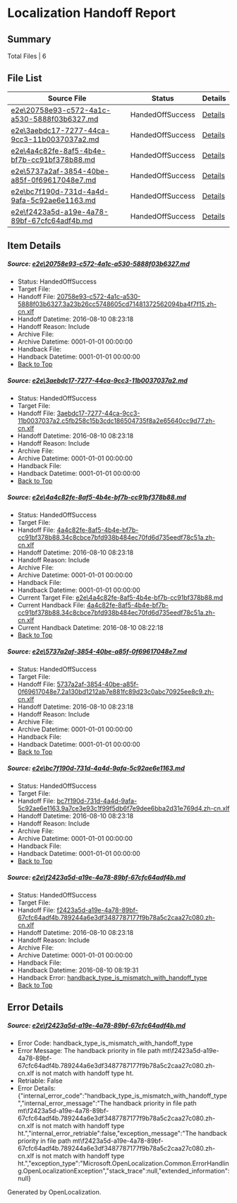 # <a name='report-top'></a> Localization Handoff Report

## Summary
 Total Files | 6

## File List
 Source File | Status | Details 
 ----------- | ------ | ------- 
 [e2e\20758e93-c572-4a1c-a530-5888f03b6327.md](https://github.com/OpenLocalizationTestOrg/oltest/blob/90b2fa25c606ffd0d0a582b2bd1e608ba8f63c40/e2e/20758e93-c572-4a1c-a530-5888f03b6327.md) | HandedOffSuccess | [Details](#cfd4989de3ba9b7b2c68e595d55e2695b18552b72)
 [e2e\3aebdc17-7277-44ca-9cc3-11b0037037a2.md](https://github.com/OpenLocalizationTestOrg/oltest/blob/ffb6cf238d131f7367c7d98939d30d11e9154575/e2e/3aebdc17-7277-44ca-9cc3-11b0037037a2.md) | HandedOffSuccess | [Details](#64d3414765e3910115f1c9def951b0703fc11b573)
 [e2e\4a4c82fe-8af5-4b4e-bf7b-cc91bf378b88.md](https://github.com/OpenLocalizationTestOrg/oltest/blob/cb4d989949d3c27d0360cd2713f97a91c680634e/e2e/4a4c82fe-8af5-4b4e-bf7b-cc91bf378b88.md) | HandedOffSuccess | [Details](#92977e0dbb7ad389cad3015e196cb6db60ab7d505)
 [e2e\5737a2af-3854-40be-a85f-0f69617048e7.md](https://github.com/OpenLocalizationTestOrg/oltest/blob/0591233df1bdd4d4822436e571a1e071783e428c/e2e/5737a2af-3854-40be-a85f-0f69617048e7.md) | HandedOffSuccess | [Details](#2d611a41082f4f01940bd7c2f1127451537346896)
 [e2e\bc7f190d-731d-4a4d-9afa-5c92ae6e1163.md](https://github.com/OpenLocalizationTestOrg/oltest/blob/0591233df1bdd4d4822436e571a1e071783e428c/e2e/bc7f190d-731d-4a4d-9afa-5c92ae6e1163.md) | HandedOffSuccess | [Details](#c5974ba6c35c4597fe961ef13caca3ec306a5a0b10)
 [e2e\f2423a5d-a19e-4a78-89bf-67cfc64adf4b.md](https://github.com/OpenLocalizationTestOrg/oltest/blob/da8c4ff590ddb6a3f4f33cfff31afb0c3e1ecfc8/e2e/f2423a5d-a19e-4a78-89bf-67cfc64adf4b.md) | HandedOffSuccess | [Details](#1d004e498f8c0d434ef49c5e3fb9ee894a8edc1413)

## Item Details
##### <a name='cfd4989de3ba9b7b2c68e595d55e2695b18552b72'></a> Source: [e2e\20758e93-c572-4a1c-a530-5888f03b6327.md](https://github.com/OpenLocalizationTestOrg/oltest/blob/90b2fa25c606ffd0d0a582b2bd1e608ba8f63c40/e2e/20758e93-c572-4a1c-a530-5888f03b6327.md)
* Status: HandedOffSuccess
* Target File: 
* Handoff File: [20758e93-c572-4a1c-a530-5888f03b6327.3a23b26cc5748605cd71481372562094ba4f7f15.zh-cn.xlf](https://github.com/OpenLocalizationTestOrg/olhandoff-e2e/blob/b6e61d497b90c70a9dea0263e96ed1965dbb9749/ol-handoff/OpenLocalizationTestOrg/ol-test-zhcn/ci/20758e93-c572-4a1c-a530-5888f03b6327.3a23b26cc5748605cd71481372562094ba4f7f15.zh-cn.xlf)
* Handoff Datetime: 2016-08-10 08:23:18
* Handoff Reason: Include
* Archive File: 
* Archive Datetime: 0001-01-01 00:00:00
* Handback File: 
* Handback Datetime: 0001-01-01 00:00:00
* [Back to Top](#report-top)

##### <a name='64d3414765e3910115f1c9def951b0703fc11b573'></a> Source: [e2e\3aebdc17-7277-44ca-9cc3-11b0037037a2.md](https://github.com/OpenLocalizationTestOrg/oltest/blob/ffb6cf238d131f7367c7d98939d30d11e9154575/e2e/3aebdc17-7277-44ca-9cc3-11b0037037a2.md)
* Status: HandedOffSuccess
* Target File: 
* Handoff File: [3aebdc17-7277-44ca-9cc3-11b0037037a2.c5fb258c15b3cdc186504735f8a2e65640cc9d77.zh-cn.xlf](https://github.com/OpenLocalizationTestOrg/olhandoff-e2e/blob/b6e61d497b90c70a9dea0263e96ed1965dbb9749/ol-handoff/OpenLocalizationTestOrg/ol-test-zhcn/ci/3aebdc17-7277-44ca-9cc3-11b0037037a2.c5fb258c15b3cdc186504735f8a2e65640cc9d77.zh-cn.xlf)
* Handoff Datetime: 2016-08-10 08:23:18
* Handoff Reason: Include
* Archive File: 
* Archive Datetime: 0001-01-01 00:00:00
* Handback File: 
* Handback Datetime: 0001-01-01 00:00:00
* [Back to Top](#report-top)

##### <a name='92977e0dbb7ad389cad3015e196cb6db60ab7d505'></a> Source: [e2e\4a4c82fe-8af5-4b4e-bf7b-cc91bf378b88.md](https://github.com/OpenLocalizationTestOrg/oltest/blob/cb4d989949d3c27d0360cd2713f97a91c680634e/e2e/4a4c82fe-8af5-4b4e-bf7b-cc91bf378b88.md)
* Status: HandedOffSuccess
* Target File: 
* Handoff File: [4a4c82fe-8af5-4b4e-bf7b-cc91bf378b88.34c8cbce7bfd938b484ec70fd6d735eedf78c51a.zh-cn.xlf](https://github.com/OpenLocalizationTestOrg/olhandoff-e2e/blob/b6e61d497b90c70a9dea0263e96ed1965dbb9749/ol-handoff/OpenLocalizationTestOrg/ol-test-zhcn/ci/4a4c82fe-8af5-4b4e-bf7b-cc91bf378b88.34c8cbce7bfd938b484ec70fd6d735eedf78c51a.zh-cn.xlf)
* Handoff Datetime: 2016-08-10 08:23:18
* Handoff Reason: Include
* Archive File: 
* Archive Datetime: 0001-01-01 00:00:00
* Handback File: 
* Handback Datetime: 0001-01-01 00:00:00
* Current Target File: [e2e\4a4c82fe-8af5-4b4e-bf7b-cc91bf378b88.md](https://github.com/OpenLocalizationTestOrg/ol-test-zhcn/blob/75a8f8811a120a7ec64dd7cbd02bd6326a4aa1c2/e2e/4a4c82fe-8af5-4b4e-bf7b-cc91bf378b88.md)
* Current Handback File: [4a4c82fe-8af5-4b4e-bf7b-cc91bf378b88.34c8cbce7bfd938b484ec70fd6d735eedf78c51a.zh-cn.xlf](https://github.com/OpenLocalizationTestOrg/olhandback-e2e/blob/607c32aaff0c90d15238b4a3978fc134aa51df77/ol-handback/OpenLocalizationTestOrg/ol-test-zhcn/ci/4a4c82fe-8af5-4b4e-bf7b-cc91bf378b88.34c8cbce7bfd938b484ec70fd6d735eedf78c51a.zh-cn.xlf)
* Current Handback Datetime: 2016-08-10 08:22:18
* [Back to Top](#report-top)

##### <a name='2d611a41082f4f01940bd7c2f1127451537346896'></a> Source: [e2e\5737a2af-3854-40be-a85f-0f69617048e7.md](https://github.com/OpenLocalizationTestOrg/oltest/blob/0591233df1bdd4d4822436e571a1e071783e428c/e2e/5737a2af-3854-40be-a85f-0f69617048e7.md)
* Status: HandedOffSuccess
* Target File: 
* Handoff File: [5737a2af-3854-40be-a85f-0f69617048e7.2a130bd1212ab7e881fc89d23c0abc70925ee8c9.zh-cn.xlf](https://github.com/OpenLocalizationTestOrg/olhandoff-e2e/blob/b6e61d497b90c70a9dea0263e96ed1965dbb9749/ol-handoff/OpenLocalizationTestOrg/ol-test-zhcn/ci/5737a2af-3854-40be-a85f-0f69617048e7.2a130bd1212ab7e881fc89d23c0abc70925ee8c9.zh-cn.xlf)
* Handoff Datetime: 2016-08-10 08:23:18
* Handoff Reason: Include
* Archive File: 
* Archive Datetime: 0001-01-01 00:00:00
* Handback File: 
* Handback Datetime: 0001-01-01 00:00:00
* [Back to Top](#report-top)

##### <a name='c5974ba6c35c4597fe961ef13caca3ec306a5a0b10'></a> Source: [e2e\bc7f190d-731d-4a4d-9afa-5c92ae6e1163.md](https://github.com/OpenLocalizationTestOrg/oltest/blob/0591233df1bdd4d4822436e571a1e071783e428c/e2e/bc7f190d-731d-4a4d-9afa-5c92ae6e1163.md)
* Status: HandedOffSuccess
* Target File: 
* Handoff File: [bc7f190d-731d-4a4d-9afa-5c92ae6e1163.9a7ce3e93c1f99f5db6f7e9dee6bba2d31e769d4.zh-cn.xlf](https://github.com/OpenLocalizationTestOrg/olhandoff-e2e/blob/b6e61d497b90c70a9dea0263e96ed1965dbb9749/ol-handoff/OpenLocalizationTestOrg/ol-test-zhcn/ci/bc7f190d-731d-4a4d-9afa-5c92ae6e1163.9a7ce3e93c1f99f5db6f7e9dee6bba2d31e769d4.zh-cn.xlf)
* Handoff Datetime: 2016-08-10 08:23:18
* Handoff Reason: Include
* Archive File: 
* Archive Datetime: 0001-01-01 00:00:00
* Handback File: 
* Handback Datetime: 0001-01-01 00:00:00
* [Back to Top](#report-top)

##### <a name='1d004e498f8c0d434ef49c5e3fb9ee894a8edc1413'></a> Source: [e2e\f2423a5d-a19e-4a78-89bf-67cfc64adf4b.md](https://github.com/OpenLocalizationTestOrg/oltest/blob/da8c4ff590ddb6a3f4f33cfff31afb0c3e1ecfc8/e2e/f2423a5d-a19e-4a78-89bf-67cfc64adf4b.md)
* Status: HandedOffSuccess
* Target File: 
* Handoff File: [f2423a5d-a19e-4a78-89bf-67cfc64adf4b.789244a6e3df3487787177f9b78a5c2caa27c080.zh-cn.xlf](https://github.com/OpenLocalizationTestOrg/olhandoff-e2e/blob/b6e61d497b90c70a9dea0263e96ed1965dbb9749/ol-handoff/OpenLocalizationTestOrg/ol-test-zhcn/ci/f2423a5d-a19e-4a78-89bf-67cfc64adf4b.789244a6e3df3487787177f9b78a5c2caa27c080.zh-cn.xlf)
* Handoff Datetime: 2016-08-10 08:23:18
* Handoff Reason: Include
* Archive File: 
* Archive Datetime: 0001-01-01 00:00:00
* Handback File: 
* Handback Datetime: 2016-08-10 08:19:31
* Handback Error: [handback_type_is_mismatch_with_handoff_type](#1d004e498f8c0d434ef49c5e3fb9ee894a8edc1413handback_type_is_mismatch_with_handoff_type)
* [Back to Top](#report-top)


## Error Details
##### <a name='1d004e498f8c0d434ef49c5e3fb9ee894a8edc1413handback_type_is_mismatch_with_handoff_type'></a> Source: [e2e\f2423a5d-a19e-4a78-89bf-67cfc64adf4b.md](#1d004e498f8c0d434ef49c5e3fb9ee894a8edc1413)
* Error Code: handback_type_is_mismatch_with_handoff_type
* Error Message: The handback priority in file path mt\f2423a5d-a19e-4a78-89bf-67cfc64adf4b.789244a6e3df3487787177f9b78a5c2caa27c080.zh-cn.xlf is not match with handoff type ht.
* Retriable: False
* Error Details: {"internal_error_code":"handback_type_is_mismatch_with_handoff_type","internal_error_message":"The handback priority in file path mt\\f2423a5d-a19e-4a78-89bf-67cfc64adf4b.789244a6e3df3487787177f9b78a5c2caa27c080.zh-cn.xlf is not match with handoff type ht.","internal_error_retriable":false,"exception_message":"The handback priority in file path mt\\f2423a5d-a19e-4a78-89bf-67cfc64adf4b.789244a6e3df3487787177f9b78a5c2caa27c080.zh-cn.xlf is not match with handoff type ht.","exception_type":"Microsoft.OpenLocalization.Common.ErrorHandling.OpenLocalizationException","stack_trace":null,"extended_information":null}


Generated by OpenLocalization.
